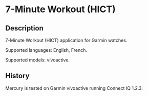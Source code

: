 # 7-Minute Workout (HICT) #

## Description ##

7-Minute Workout (HICT) application for Garmin watches.

Supported languages: English, French.

Supported models: vívoactive.

## History ##

Mercury is tested on Garmin vívoactive running Connect IQ 1.2.3.
